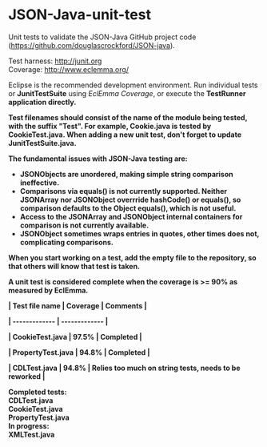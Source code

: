 # JSON-Java-unit-test
Unit tests to validate the JSON-Java GitHub project code (https://github.com/douglascrockford/JSON-java).<br>

Test harness: http://junit.org<br>
Coverage: http://www.eclemma.org/<br>

Eclipse is the recommended development environment.
Run individual tests or <b>JunitTestSuite</b> using *EclEmma Coverage*, or execute the <b>TestRunner<b> application directly.<br>

Test filenames should consist of the name of the module being tested, with the suffix "Test". 
For example, <b>Cookie.java</b> is tested by <b>CookieTest.java</b>.
When adding a new unit test, don't forget to update <b>JunitTestSuite.java</b>.

The fundamental issues with JSON-Java testing are:
* <b>JSONObjects</b> are unordered, making simple string comparison ineffective. 
* Comparisons via equals() is not currently supported. Neither <b>JSONArray</b> nor <b>JSONObject</b> overrride <b>hashCode()</b> or <b>equals()</b>, so comparison defaults to the <b>Object</b> equals(), which is not useful.
* Access to the <b>JSONArray</b> and <b>JSONObject</b> internal containers for comparison is not currently available.
* <b>JSONObject</b> sometimes wraps entries in quotes, other times does not, complicating comparisons.

When you start working on a test, add the empty file to the repository, so that others will know that test is taken.

A unit test is considered complete when the coverage is >= 90% as measured by EclEmma.

| Test file name  | Coverage | Comments |

| ------------- | ------------- |

| CookieTest.java  | 97.5%   | Completed |

| PropertyTest.java  | 94.8%  | Completed |

| CDLTest.java | 94.8% | Relies too much on string tests, needs to be reworked  |


<b>Completed tests:</b><br>
CDLTest.java<br>
CookieTest.java<br>
PropertyTest.java<br>
<b>In progress:</b><br>
XMLTest.java<br>


